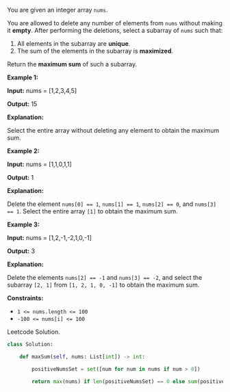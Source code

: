  You are given an integer array `nums`.

You are allowed to delete any number of elements from `nums` without making it **empty**. After performing the deletions, select a subarray of `nums` such that:

1. All elements in the subarray are **unique**.
2. The sum of the elements in the subarray is **maximized**.

Return the **maximum sum** of such a subarray.

**Example 1:**

**Input:** nums = [1,2,3,4,5]

**Output:** 15

**Explanation:**

Select the entire array without deleting any element to obtain the maximum sum.

**Example 2:**

**Input:** nums = [1,1,0,1,1]

**Output:** 1

**Explanation:**

Delete the element `nums[0] == 1`, `nums[1] == 1`, `nums[2] == 0`, and `nums[3] == 1`. Select the entire array `[1]` to obtain the maximum sum.

**Example 3:**

**Input:** nums = [1,2,-1,-2,1,0,-1]

**Output:** 3

**Explanation:**

Delete the elements `nums[2] == -1` and `nums[3] == -2`, and select the subarray `[2, 1]` from `[1, 2, 1, 0, -1]` to obtain the maximum sum.

**Constraints:**

- `1 <= nums.length <= 100`
- `-100 <= nums[i] <= 100`

Leetcode Solution. 
  
```python
class Solution:

    def maxSum(self, nums: List[int]) -> int:

        positiveNumsSet = set([num for num in nums if num > 0])

        return max(nums) if len(positiveNumsSet) == 0 else sum(positiveNumsSet)
```